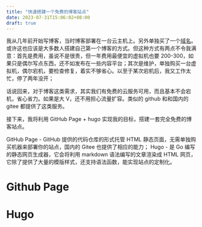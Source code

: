 ```yaml
---
title: "快速搭建一个免费的博客站点"
date: 2023-07-31T15:06:02+08:00
draft: true
---
```


我从几年前开始写博客，当时博客部署在一台云主机上。另外单独买了一个[域名](https://poloxue.com)。或许这也应该是大多数人搭建自己第一个博客的方式。但这种方式有两点不令我满意：首先是费用，虽说不是很贵，但一年费用最便宜的虚拟机也要 200-300，如果只是偶尔写点东西，还不如发布在一些内容平台；其次是维护，单独购买一台虚拟机，偶尔宕机，要检查修复，着实不够省心。以至于某次宕机后，我又工作太忙，停了两年没开；

话说回来，对于博客这类需求，其实我们有免费的云服务可用，而且基本不会宕机，省心省力。如果是大 V，还不用担心流量扩容。类似的 github 和和国内的 gitee 都提供了这类服务。

接下来，我将利用 GitHub Page + hugo 实现我的目标，搭建一套完全免费的博客站点。

GitHub Page - GitHub 提供的代码仓库的形式托管 HTML 静态页面，无需单独购买机器来部署你的站点，国内的 Gitee 也提供了相应的能力；
Hugo - 是 Go 编写的静态网页生成器，它会将利用 markdown 语法编写的文章渲染成 HTML 网页，它除了提供了大量的模版样式，还支持语法函数，能实现站点的定制化。

# Github Page



# Hugo 


